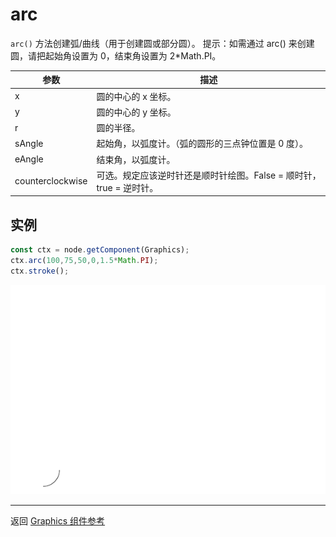 # arc

`arc()` 方法创建弧/曲线（用于创建圆或部分圆）。
提示：如需通过 arc() 来创建圆，请把起始角设置为 0，结束角设置为 2*Math.PI。

| 参数 |   描述
| -------------- | ----------- |
|x | 圆的中心的 x 坐标。
|y | 圆的中心的 y 坐标。
|r | 圆的半径。
|sAngle | 起始角，以弧度计。（弧的圆形的三点钟位置是 0 度）。
|eAngle | 结束角，以弧度计。
|counterclockwise | 可选。规定应该逆时针还是顺时针绘图。False = 顺时针，true = 逆时针。

## 实例

```ts
const ctx = node.getComponent(Graphics);
ctx.arc(100,75,50,0,1.5*Math.PI);
ctx.stroke();
```

<a href="arc.png"><img src="arc.png"></a>

<hr>

返回 [Graphics 组件参考](../graphics.md)
